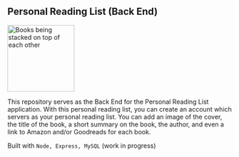 ## Personal Reading List (Back End)

<img 
  src="https://media4.giphy.com/media/hUA5JLuHW7kTDQMy7f/giphy.gif" 
  width="150" 
  height="150"
  alt="Books being stacked on top of each other"
/>

This repository serves as the Back End for the Personal Reading List application. With this personal reading list, you can create an account which servers as your personal reading list. You can add an image of the cover, the title of the book, a short summary on the book, the author, and even a link to Amazon and/or Goodreads for each book.

Built with ```Node, Express, MySQL``` (work in progress)